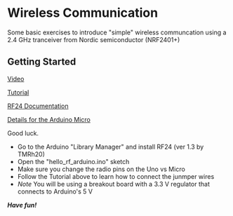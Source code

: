 # Wireless Communication

Some basic exercises to introduce "simple" wireless communcation using a 2.4 GHz tranceiver from Nordic semiconductor (NRF2401+)

## Getting Started

[Video](https://www.youtube.com/watch?v=wlhuO82IZjQ)

[Tutorial](https://arduino-info.wikispaces.com/Nrf24L01-2.4GHz-HowTo)

[RF24 Documentation](https://tmrh20.github.io/RF24/classRF24.html)

[Details for the Arduino Micro](http://minspan.blogspot.co.uk/2014/06/nrf24l01-rf24-radio-on-arduino-micro.html)

Good luck.
 * Go to the Arduino "Library Manager" and install RF24 (ver 1.3 by TMRh20)
 * Open the "hello_rf_arduino.ino" sketch
 * Make sure you change the radio pins on the Uno vs Micro
 * Follow the Tutorial above to learn how to connect the junmper wires
 * *Note* You will be using a breakout board with a 3.3 V regulator that connects to Arduino's 5 V

***Have fun!***
